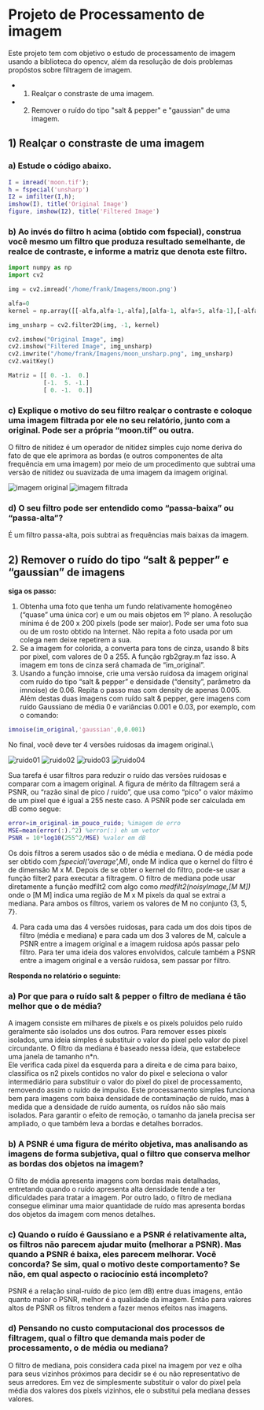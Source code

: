 # Projeto de Processamento de imagem
Este projeto tem com objetivo o estudo de processamento de imagem usando a biblioteca do opencv, além da  resolução de dois problemas propóstos sobre filtragem de imagem.
* 1) Realçar o constraste de uma imagem.
* 2) Remover o ruído do tipo "salt & pepper" e "gaussian" de uma imagem. 

## 1) Realçar o constraste de uma imagem
### a) Estude o código abaixo.

~~~Matlab
I = imread('moon.tif');
h = fspecial('unsharp')
I2 = imfilter(I,h);
imshow(I), title('Original Image')
figure, imshow(I2), title('Filtered Image')
~~~

### b) Ao invés do filtro h acima (obtido com fspecial), construa você mesmo um filtro que produza resultado semelhante, de realce de contraste, e informe a matriz que denota este filtro.

~~~Python
import numpy as np
import cv2

img = cv2.imread('/home/frank/Imagens/moon.png')

alfa=0
kernel = np.array([[-alfa,alfa-1,-alfa],[alfa-1, alfa+5, alfa-1],[-alfa, alfa-1, -alfa]]) * (1/(alfa+1))

img_unsharp = cv2.filter2D(img, -1, kernel)

cv2.imshow("Original Image", img)
cv2.imshow("Filtered Image", img_unsharp)
cv2.imwrite("/home/frank/Imagens/moon_unsharp.png", img_unsharp)
cv2.waitKey()
~~~

~~~Python
Matriz = [[ 0. -1.  0.] 
          [-1.  5. -1.] 
          [ 0. -1.  0.]]
~~~

### c) Explique o motivo do seu filtro realçar o contraste e coloque uma imagem filtrada por ele no seu relatório, junto com a original. Pode ser a própria “moon.tif” ou outra.

O filtro de nitidez é um operador de nitidez simples cujo nome deriva do fato de que ele aprimora as bordas (e outros componentes de alta frequência em uma imagem) por meio de um procedimento que subtrai uma versão de nitidez ou suavizada de uma imagem da imagem original.

![imagem original](https://github.com/Frank-Bruno/image_processing/blob/main/enhance_contrast/moon.png)
![imagem filtrada](https://github.com/Frank-Bruno/image_processing/blob/main/enhance_contrast/moon_unsharp.png)

### d) O seu filtro pode ser entendido como “passa-baixa” ou “passa-alta”?

É um filtro passa-alta, pois subtrai as frequências mais baixas da imagem.

## 2) Remover o ruído do tipo “salt & pepper” e “gaussian” de imagens
**siga os passo:** 

1. Obtenha uma foto que tenha um fundo relativamente homogêneo (“quase” uma
única cor) e um ou mais objetos em 1º plano. A resolução mínima é de 200 x 200
pixels (pode ser maior). Pode ser uma foto sua ou de um rosto obtido na Internet.
Não repita a foto usada por um colega nem deixe repetirem a sua.
2. Se a imagem for colorida, a converta para tons de cinza, usando 8 bits por pixel,
com valores de 0 a 255. A função rgb2gray.m faz isso. A imagem em tons de cinza
será chamada de “im_original”.
3. Usando a função imnoise, crie uma versão ruidosa da imagem original com ruído do
tipo “salt & pepper” e densidade (“density”, parâmetro da imnoise) de 0.06. Repita
o passo mas com density de apenas 0.005. Além destas duas imagens com ruído salt
& pepper, gere imagens com ruído Gaussiano de média 0 e variâncias 0.001 e 0.03,
por exemplo, com o comando:
~~~Matlab
imnoise(im_original,'gaussian',0,0.001)
~~~
No final, você deve ter 4 versões ruidosas da imagem original.\

![ruido01](https://github.com/Frank-Bruno/image_processing/blob/main/Imagens/imgs_noise/moon_01.png) ![ruido02](https://github.com/Frank-Bruno/image_processing/blob/main/Imagens/imgs_noise/moon_02.png) ![ruido03](https://github.com/Frank-Bruno/image_processing/blob/main/Imagens/imgs_noise/moon_03.png) ![ruido04](https://github.com/Frank-Bruno/image_processing/blob/main/Imagens/imgs_noise/moon_04.png)

Sua tarefa é usar filtros para reduzir o ruído das versões ruidosas e comparar com a imagem
original. A figura de mérito da filtragem será a PSNR, ou “razão sinal de pico / ruido”, que
usa como “pico” o valor máximo de um pixel que é igual a 255 neste caso. A PSNR pode
ser calculada em dB como segue:

~~~Matlab
error=im_original-im_pouco_ruido; %imagem de erro
MSE=mean(error(:).^2) %error(:) eh um vetor
PSNR = 10*log10(255^2/MSE) %valor em dB
~~~

Os dois filtros a serem usados são o de média e mediana. O de média pode ser obtido com
_fspecial('average',M)_, onde M indica que o kernel do filtro é de dimensão
M x M. Depois de se obter o kernel do filtro, pode-se usar a função filter2 para executar a
filtragem. O filtro de mediana pode usar diretamente a função medfilt2 com algo como
_medfilt2(noisyImage,[M M])_
onde o [M M] indica uma região de M x M pixels da qual se extrai a mediana. Para ambos
os filtros, variem os valores de M no conjunto {3, 5, 7}.

4. Para cada uma das 4 versões ruidosas, para cada um dos dois tipos de filtro (média e
mediana) e para cada um dos 3 valores de M, calcule a PSNR entre a imagem
original e a imagem ruidosa após passar pelo filtro. Para ter uma ideia dos valores
envolvidos, calcule também a PSNR entre a imagem original e a versão ruidosa,
sem passar por filtro.

**Responda no relatório o seguinte:**
### a) Por que para o ruído salt & pepper o filtro de mediana é tão melhor que o de média? 

A imagem consiste em milhares de pixels e os pixels poluídos pelo ruído geralmente são isolados uns dos outros. Para remover esses pixels isolados, uma ideia simples é substituir o valor do pixel pelo valor do pixel circundante. O filtro da mediana é baseado nessa ideia, que estabelece uma janela de tamanho n*n.\
Ele verifica cada pixel da esquerda para a direita e de cima para baixo, classifica os n2 pixels contidos no valor do pixel e seleciona o valor intermediário para substituir o valor do pixel do pixel de processamento, removendo assim o ruído de impulso. Este processamento simples funciona bem para imagens com baixa densidade de contaminação de ruído, mas à medida que a densidade de ruído aumenta, os ruídos não são mais isolados. Para garantir o efeito de remoção, o tamanho da janela precisa ser ampliado, o que também leva a bordas e detalhes borrados.

### b) A PSNR é uma figura de mérito objetiva, mas analisando as imagens de forma subjetiva, qual o filtro que conserva melhor as bordas dos objetos na imagem?

O filto de média apresenta imagens com bordas mais detalhadas, entretando quando o ruído apresenta alta densidade tende a ter dificuldades para tratar a imagem. Por outro lado, o filtro de mediana consegue eliminar uma maior quantidade de ruído mas apresenta bordas dos objetos da imagem com menos detalhes.

### c) Quando o ruído é Gaussiano e a PSNR é relativamente alta, os filtros não parecem ajudar muito (melhorar a PSNR). Mas quando a PSNR é baixa, eles parecem melhorar. Você concorda? Se sim, qual o motivo deste comportamento? Se não, em qual aspecto o raciocínio está incompleto? 

PSNR é a relação sinal-ruído de pico (em dB) entre duas imagens, então quanto maior o PSNR, melhor é a qualidade da imagem. Então para valores altos de PSNR os filtros tendem a fazer menos efeitos nas imagens.


### d) Pensando no custo computacional dos processos de filtragem, qual o filtro que demanda mais poder de processamento, o de média ou mediana? 

O filtro de mediana, pois considera cada pixel na imagem por vez e olha para seus vizinhos próximos para decidir se é ou não representativo de seus arredores. Em vez de simplesmente substituir o valor do pixel pela média dos valores dos pixels vizinhos, ele o substitui pela mediana desses valores.
